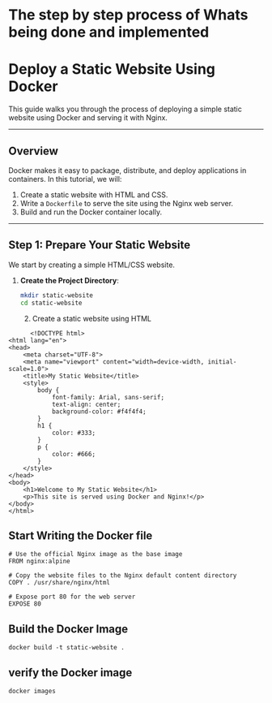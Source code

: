 # The step by step process of Whats being done and implemented

# Deploy a Static Website Using Docker

This guide walks you through the process of deploying a simple static website using Docker and serving it with Nginx.

---

## **Overview**
Docker makes it easy to package, distribute, and deploy applications in containers. In this tutorial, we will:
1. Create a static website with HTML and CSS.
2. Write a `Dockerfile` to serve the site using the Nginx web server.
3. Build and run the Docker container locally.

---

## **Step 1: Prepare Your Static Website**
We start by creating a simple HTML/CSS website.

1. **Create the Project Directory**:
   ```bash
   mkdir static-website
   cd static-website
    ```
    2. Create a static website using HTML

```
      <!DOCTYPE html>
<html lang="en">
<head>
    <meta charset="UTF-8">
    <meta name="viewport" content="width=device-width, initial-scale=1.0">
    <title>My Static Website</title>
    <style>
        body {
            font-family: Arial, sans-serif;
            text-align: center;
            background-color: #f4f4f4;
        }
        h1 {
            color: #333;
        }
        p {
            color: #666;
        }
    </style>
</head>
<body>
    <h1>Welcome to My Static Website</h1>
    <p>This site is served using Docker and Nginx!</p>
</body>
</html>

 ```

 ## Start Writing the Docker file

 ```
# Use the official Nginx image as the base image
FROM nginx:alpine

# Copy the website files to the Nginx default content directory
COPY . /usr/share/nginx/html

# Expose port 80 for the web server
EXPOSE 80

 ```

 ## Build the Docker Image
 ```
docker build -t static-website .

 ```

 ##  verify the Docker image
 ```
docker images

 ```